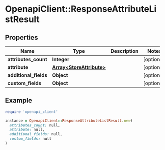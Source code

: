 # OpenapiClient::ResponseAttributeListResult

## Properties

| Name | Type | Description | Notes |
| ---- | ---- | ----------- | ----- |
| **attributes_count** | **Integer** |  | [optional] |
| **attribute** | [**Array&lt;StoreAttribute&gt;**](StoreAttribute.md) |  | [optional] |
| **additional_fields** | **Object** |  | [optional] |
| **custom_fields** | **Object** |  | [optional] |

## Example

```ruby
require 'openapi_client'

instance = OpenapiClient::ResponseAttributeListResult.new(
  attributes_count: null,
  attribute: null,
  additional_fields: null,
  custom_fields: null
)
```

